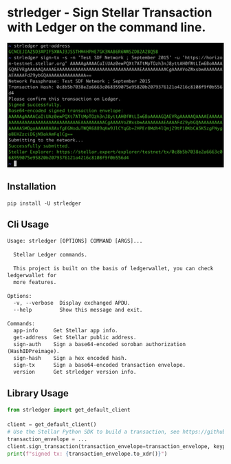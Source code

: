 # strledger - Sign Stellar Transaction with Ledger on the command line.

![example](https://github.com/lightsail-network/strledger/blob/main/img/example.png)

## Installation
```shell
pip install -U strledger
```

## Cli Usage
```text
Usage: strledger [OPTIONS] COMMAND [ARGS]...

  Stellar Ledger commands.

  This project is built on the basis of ledgerwallet, you can check ledgerwallet for
  more features.

Options:
  -v, --verbose  Display exchanged APDU.
  --help         Show this message and exit.

Commands:
  app-info     Get Stellar app info.
  get-address  Get Stellar public address.
  sign-auth    Sign a base64-encoded soroban authorization (HashIDPreimage).
  sign-hash    Sign a hex encoded hash.
  sign-tx      Sign a base64-encoded transaction envelope.
  version      Get strledger version info.
```

## Library Usage

```python
from strledger import get_default_client

client = get_default_client()
# Use the Stellar Python SDK to build a transaction, see https://github.com/StellarCN/py-stellar-base
transaction_envelope = ...
client.sign_transaction(transaction_envelope=transaction_envelope, keypair_index=0)
print(f"signed tx: {transaction_envelope.to_xdr()}")
```